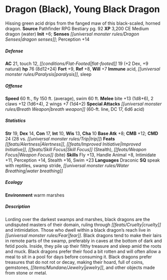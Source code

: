 ﻿---
cssclass: [monsters]
title1: Dragon (Black), Young Black Dragon
desc_short: Hissing green acid drips from the fanged maw of this black-scaled, horned
  dragon.
title2: Young Black Dragon
CR: 7
sources:
- name: Pathfinder RPG Bestiary
  page: 92
  link: http://paizo.com/products/btpy8auu?Pathfinder-Roleplaying-Game-Bestiary
XP: 3200
alignment: CE
size: Medium
type: dragon
subtypes:
- water
initiative:
  bonus: 6
senses:
  dragon senses: true
AC:
  AC: 21
  touch: 12
  flat_footed: 19
  components:
    dex: 2
    natural: 9
HP:
  HP: 76
  long: 8d12+24
saves:
  fort: 9
  ref: 8
  will: 7
immunities:
- acid
- paralysis
- sleep
speeds:
  base: 60
  fly: 150
  fly_maneuverability: average
  swim: 60
attacks:
  melee:
  - - text: bite +13 (1d8+6)
      entries:
      - - damage: 1d8+6
      attack: bite
      bonus:
      - 13
    - text: 2 claws +12 (1d6+4)
      entries:
      - - damage: 1d6+4
      count: 2
      attack: claws
      bonus:
      - 12
    - text: 2 wings +7 (1d4+2)
      entries:
      - - damage: 1d4+2
      count: 2
      attack: wings
      bonus:
      - 7
  special:
  - breath weapon (60-ft. line, DC 17, 6d6 acid)
ability_scores:
  STR: 19
  DEX: 14
  CON: 17
  INT: 10
  WIS: 13
  CHA: 10
BAB: 8
CMB: 12
CMD: 24
CMD_other: 28 vs. trip
feats:
- name: Alertness
- name: Improved Initiative
- name: Skill Focus (Stealth)
- name: Weapon Focus (bite)
skills:
  Fly: 13
  Handle Animal: 8
  Intimidate: 11
  Perception: 14
  Stealth: 16
  Swim: 23
languages:
- Draconic
special_qualities:
- speak with reptiles
- swamp stride
- water breathing
ecology:
  environment: warm marshes
desc_long: Lording over the darkest swamps and marshes, black dragons are the undisputed
  masters of their domain, ruling through cruelty and intimidation. Those who dwell
  within a black dragon's reach live in fear. Black dragons tend to make their lairs
  in remote parts of the swamp, preferably in caves at the bottom of dark and fetid
  pools. Inside, they pile up their filthy treasure and sleep amid the roots and muck.
  Black dragons prefer their food a bit rotten and will often allow a meal to sit
  in a pool for days before consuming it. Black dragons prefer treasures that do not
  rot or decay, making their hoard, full of coins, gemstones, jewelry, and other objects
  made from stone or metal.

---

# Dragon (Black), Young Black Dragon
Hissing green acid drips from the fanged maw of this black-scaled, horned dragon.
**Source** Pathfinder RPG Bestiary pg. 92
**XP** 3,200
CE Medium dragon (water)
**Init** +6; **Senses** _[[universal monster rules/Dragon Senses|dragon senses]]_; Perception +14

##### Defense

**AC** 21, touch 12, _[[conditions/Flat-Footed|flat-footed]]_ 19 (+2 Dex, +9 natural)
**hp** 76 (8d12+24)
**Fort** +9, **Ref** +8, **Will** +7
**Immune** acid, _[[universal monster rules/Paralysis|paralysis]]_, sleep

##### Offense
**Speed** 60 ft., fly 150 ft. (average), swim 60 ft.
**Melee** bite +13 (1d8+6), 2 claws +12 (1d6+4), 2 wings +7 (1d4+2)
**Special Attacks** _[[universal monster rules/Breath Weapon|breath weapon]]_ (60-ft. line, DC 17, 6d6 acid)

##### Statistics
**Str** 19, **Dex** 14, **Con** 17, **Int** 10, **Wis** 13, **Cha** 10
**Base Atk** +8; **CMB** +12; **CMD** 24 (28 vs. _[[universal monster rules/Trip|trip]]_)
**Feats** _[[feats/Alertness|Alertness]]_, _[[feats/Improved Initiative|Improved Initiative]]_, _[[feats/Skill Focus|Skill Focus]]_ (Stealth), _[[feats/Weapon Focus|Weapon Focus]]_ (bite)
**Skills** Fly +13, Handle Animal +8, Intimidate +11, Perception +14, Stealth +16, Swim +23
**Languages** Draconic
**SQ** speak with reptiles, swamp stride, _[[universal monster rules/Water Breathing|water breathing]]_

##### Ecology

**Environment** warm marshes

##### Description

Lording over the darkest swamps and marshes, black dragons are the undisputed masters of their domain, ruling through _[[feats/Cruelty|cruelty]]_ and intimidation. Those who dwell within a black dragon’s reach live in _[[universal monster rules/Fear|fear]]_. Black dragons tend to make their lairs in remote parts of the swamp, preferably in caves at the bottom of dark and fetid pools. Inside, they pile up their filthy treasure and sleep amid the roots and muck. Black dragons prefer their food a bit rotten and will often allow a meal to sit in a pool for days before consuming it. Black dragons prefer treasures that do not rot or decay, making their hoard, full of coins, gemstones, _[[items/Mundane/Jewelry|jewelry]]_, and other objects made from stone or metal.